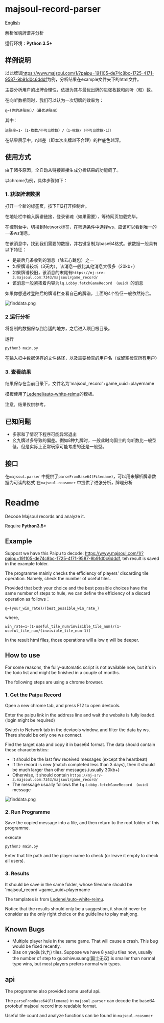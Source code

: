 # majsoul-record-parser

<a href="#english">English</a>

解析雀魂牌谱并分析

运行环境：**Python 3.5+**

## 样例说明

以此牌谱<a href="https://www.majsoul.com/1/?paipu=191105-de74c8bc-1725-4171-9587-9b91d0c6dddf">https://www.majsoul.com/1/?paipu=191105-de74c8bc-1725-4171-9587-9b91d0c6dddf</a>为例，分析结果在example文件夹下的html文件。

主要分析用户的出牌合理性，依据为其与最优出牌的进张枚数和向听（和）数。

在向听数相同时，我们可以认为一次切牌的效率为：

`η=(你的进张率)/（最优进张率）`

其中：

`进张率=1-（1-枚数/不可见牌数）/（1-枚数/（不可见牌数-1））`

在结果展示中，η越差（即本次出牌越不合理）的栏底色越深。

## 使用方式

由于诸多原因，全自动从链接直接生成分析结果的功能鸽了。

以chrome为例，具体步骤如下：

### 1. 获取牌谱数据

打开一个新的标签页，按下F12打开控制台。

在地址栏中输入牌谱链接，登录雀魂（如果需要），等待网页加载完毕。

在控制台中，切换到Network标签，在筛选条件中选择ws，应该可以看到唯一的一条ws消息。

在该消息中，找到我们需要的数据，并右键复制为base64格式。该数据一般具有以下特征：
* 是最后几条收到的消息（除去心跳包）之一
* 如果牌谱较新（3天内），该消息一般比其他消息大很多（20kb+）
* 如果牌谱较旧，该消息的末尾有```https://mj-srv-3.majsoul.com:7343/majsoul/game_record/```
* 该消息一般紧挨着内容为```lq.Lobby.fetchGameRecord （uuid）```的消息

如果你想通过登陆后的牌谱栏查看自己的牌谱，上面的4个特征一般依然符合。

![finddata.png](https://i.loli.net/2019/11/10/9wbQ6IxsMoW7hEZ.png)

### 2.运行分析

将复制的数据保存到合适的地方，之后进入项目根目录。

运行
```shell script
python3 main.py
```
在输入框中数据保存的文件路径，以及需要检查的用户名（或留空检查所有用户）

### 3. 查看结果

结果保存在当前目录下，文件名为'majsoul_record'+game_uuid+playername

模板使用了<a href="https://github.com/Ledenel/auto-white-reimu">Ledenel/auto-white-reimu</a>的模板。

注意，结果仅供参考。

## 已知问题

* 多家和了情况下程序可能异常退出
* 幺九牌过多导致的偏差。例如8种九牌时，一般此时向国士的向听数比一般型低，但是实际上正常玩家可能考虑的还是一般型。

## 接口

在`majsoul.parser` 中提供了`parseFromBase64(Filename)`，可以用来解析牌谱数据为可读的格式
在`majsoul.reasoner` 中提供了进张分析，牌理分析

<div id="english"></div>

# Readme

Decode Majsoul records and analyze it.

Require **Python3.5+**

## Example

Suppost we have this Paipu to decode: <a href="https://www.majsoul.com/1/?paipu=191105-de74c8bc-1725-4171-9587-9b91d0c6dddf">https://www.majsoul.com/1/?paipu=191105-de74c8bc-1725-4171-9587-9b91d0c6dddf</a>, teh result is saved in the example folder.

The programme mainly checks the efficiency of players' discarding tile operation. Namely, check the number of useful tiles.

Provided that both your choice and the best possible choices have the same number of steps to hule, we can define the efficiency of a discard operation as follows：

`η=(your_win_rate)/(best_possible_win_rate_)`

where,

`win_rate=1-(1-useful_tile_num/invisible_tile_num)/(1-useful_tile_num/(invisible_tile_num-1))`

In the result html files, those operations will a low η will be deeper. 

## How to use

For some reasons, the fully-automatic script is not available now, but it's in the todo list and might be finished in a couple of months.

The following steps are using a chrome browser.

### 1. Get the Paipu Record

Open a new chrome tab, and press F12 to open devtools.

Enter the paipu link in the address line and wait the website is fully loaded.(login might be required)

Switch to Network tab in the devtools window, and filter the data by ws. There should be only one ws connect.

Find the target data and copy it in base64 format. The data should contain these characteristics:

* It should be the last few received messages (except the heartbeat)
* If the record is new (match completed less than 3 days), then it should be much larger than other messages.(usually 30kb+)
* Otherwise, it should contain ```https://mj-srv-3.majsoul.com:7343/majsoul/game_record/```
* The message usually follows the ```lq.Lobby.fetchGameRecord （uuid）```message

![finddata.png](https://i.loli.net/2019/11/10/RwXYUQkduc1EJO3.png)

### 2. Run Programme

Save the copied message into a file, and then return to the root folder of this programme.

execute
```shell script
python3 main.py
```
Enter that file path and the player name to check (or leave it empty to check all users).

### 3. Results

It should be save in the same folder, whose filename should be 'majsoul_record'+game_uuid+playername

The templates is from <a href="https://github.com/Ledenel/auto-white-reimu">Ledenel/auto-white-reimu</a>.

Notice that the results should only be a suggestion, it should never be consider as the only right choice or the guideline to play mahjong.

## Known Bugs

* Multiple player hule in the same game. That will cause a crash. This bug would be fixed recently.
* Bias on yaojiu(幺九) tiles. Suppose we have 8 yaojiu tiles now, usually the number of step to guoshiwusuang(国士无双) is smaller than normal type wins, but most players prefers normal win types.

## api

The programme also provided some useful api.

The `parseFromBase64(Filename)` in `majsoul.parser` can decode the base64 protobuf majsoul record into readable format.

Useful tile count and analyze functions can be found in `majsoul.reasoner`